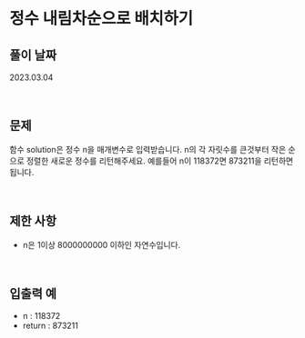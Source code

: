 # 정수 내림차순으로 배치하기

## 풀이 날짜
2023.03.04

<br />

## 문제
함수 solution은 정수 n을 매개변수로 입력받습니다. n의 각 자릿수를 큰것부터 작은 순으로 정렬한 새로운 정수를 리턴해주세요. 예를들어 n이 118372면 873211을 리턴하면 됩니다.

<br />

## 제한 사항
- n은 1이상 8000000000 이하인 자연수입니다.

<br />

## 입출력 예
- n : 118372
- return : 873211